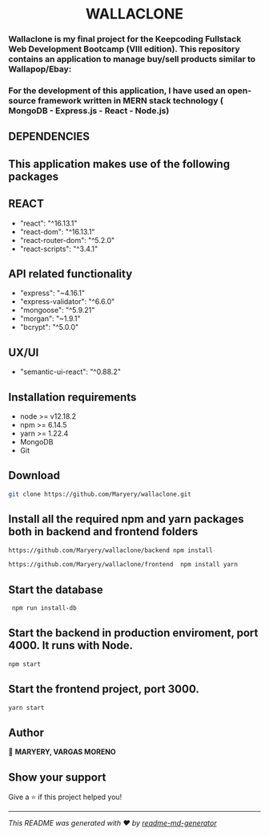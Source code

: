 <h1 align="center"> WALLACLONE </h1>

### Wallaclone is my final project for the Keepcoding Fullstack Web Development Bootcamp (VIII edition). This repository contains an application to manage buy/sell products similar to Wallapop/Ebay:

### For the development of this application, I have used an open-source framework written in MERN stack technology ( MongoDB - Express.js - React - Node.js)

## DEPENDENCIES

## This application makes use of the following packages

## REACT

- "react": "^16.13.1"
- "react-dom": "^16.13.1"
- "react-router-dom": "^5.2.0"
- "react-scripts": "^3.4.1"

## API related functionality

- "express": "~4.16.1"
- "express-validator": "^6.6.0"
- "mongoose": "^5.9.21"
- "morgan": "~1.9.1"
- "bcrypt": "^5.0.0"

## UX/UI

- "semantic-ui-react": "^0.88.2"

## Installation requirements

- node >= v12.18.2
- npm >= 6.14.5
- yarn >= 1.22.4
- MongoDB
- Git

## Download

```sh
git clone https://github.com/Maryery/wallaclone.git
```

## Install all the required npm and yarn packages both in backend and frontend folders

```sh
https://github.com/Maryery/wallaclone/backend npm install


```

```sh
https://github.com/Maryery/wallaclone/frontend  npm install yarn

```

## Start the database

```sh
 npm run install-db
```

## Start the backend in production enviroment, port 4000. It runs with Node.

```sh
npm start
```

## Start the frontend project, port 3000.

```sh
yarn start
```

## Author

👤 **MARYERY, VARGAS MORENO**

## Show your support

Give a ⭐️ if this project helped you!

---

_This README was generated with ❤️ by [readme-md-generator](https://github.com/kefranabg/readme-md-generator)_
